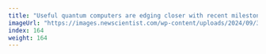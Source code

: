 ```yaml
---
title: "Useful quantum computers are edging closer with recent milestones"
imageUrl: "https://images.newscientist.com/wp-content/uploads/2024/09/30160109/SEI_223436258.jpg?width=788"
index: 164
weight: 164
---
```

